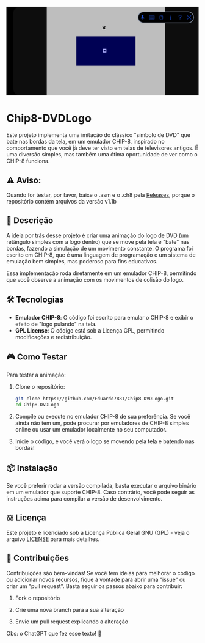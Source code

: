 
<p align="center">
  <img src="https://raw.githubusercontent.com/Eduardo7881/Chip8-DVDLogo/refs/heads/main/imagens/view.jpg" alt="DVD Logo Bouncing" />
</p>

# Chip8-DVDLogo

Este projeto implementa uma imitação do clássico "símbolo de DVD" que bate nas bordas da tela, em um emulador CHIP-8, inspirado no comportamento que você já deve ter visto em telas de televisores antigos. É uma diversão simples, mas também uma ótima oportunidade de ver como o CHIP-8 funciona.

## ⚠️ Aviso:

Quando for testar, por favor, baixe o .asm e o .ch8 pela <a href="https://github.com/Eduardo7881/Chip8-DVDLogo/releases"> Releases</a>, porque o repositório contém arquivos da versão v1.1b

## 📝 Descrição

A ideia por trás desse projeto é criar uma animação do logo de DVD (um retângulo simples com a logo dentro) que se move pela tela e "bate" nas bordas, fazendo a simulação de um movimento constante. O programa foi escrito em CHIP-8, que é uma linguagem de programação e um sistema de emulação bem simples, mas poderoso para fins educativos.

Essa implementação roda diretamente em um emulador CHIP-8, permitindo que você observe a animação com os movimentos de colisão do logo.

## 🛠️ Tecnologias

- **Emulador CHIP-8**: O código foi escrito para emular o CHIP-8 e exibir o efeito de "logo pulando" na tela.
- **GPL License**: O código está sob a Licença GPL, permitindo modificações e redistribuição.

## 🎮 Como Testar

Para testar a animação:

1. Clone o repositório:
   ```bash
   git clone https://github.com/Eduardo7881/Chip8-DVDLogo.git
   cd Chip8-DVDLogo

2. Compile ou execute no emulador CHIP-8 de sua preferência. Se você ainda não tem um, pode procurar por emuladores de CHIP-8 simples online ou usar um emulador localmente no seu computador.


3. Inicie o código, e você verá o logo se movendo pela tela e batendo nas bordas!



## 📦 Instalação

Se você preferir rodar a versão compilada, basta executar o arquivo binário em um emulador que suporte CHIP-8. Caso contrário, você pode seguir as instruções acima para compilar a versão de desenvolvimento.

## ⚖️ Licença

Este projeto é licenciado sob a Licença Pública Geral GNU (GPL) - veja o arquivo <a href="https://raw.githubusercontent.com/Eduardo7881/Chip8-DVDLogo/refs/heads/main/LICENSE">LICENSE</a> para mais detalhes.

## 🤝 Contribuições

Contribuições são bem-vindas! Se você tem ideias para melhorar o código ou adicionar novos recursos, fique à vontade para abrir uma "issue" ou criar um "pull request". Basta seguir os passos abaixo para contribuir:

1. Fork o repositório


2. Crie uma nova branch para a sua alteração


3. Envie um pull request explicando a alteração


Obs: o ChatGPT que fez esse texto! 🤣
